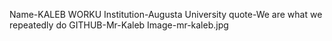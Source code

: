 Name-KALEB WORKU
Institution-Augusta University
quote-We are what we repeatedly do
GITHUB-Mr-Kaleb
Image-mr-kaleb.jpg
